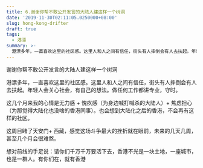 ```yaml
---
title: 6.谢谢你帮不敢公开发言的大陆人建这样一个树洞
date: '2019-11-30T02:11:05.0250000+08:00'
slug: hong-kong-drifter
draft: true
tags:
  - 港漂
summary: >-
  港漂多年，一直喜欢这里的社区感。这里人和人之间有信任，街头有人摔倒会有人去扶起。年轻人会关心社会，有自己的想法。做任何工作都讲专业，守时。
---
```

谢谢你帮不敢公开发言的大陆人建这样一个树洞

港漂多年，一直喜欢这里的社区感。这里人和人之间有信任，街头有人摔倒会有人去扶起。年轻人会关心社会，有自己的想法。做任何工作都讲专业，守时。

这几个月来我的心情是无力感 + 愧疚感（为身边喊打喊杀的大陆人）+ 焦虑担心（为那觉得大陆化也没啥的香港同事）。也会想到大陆化之后的香港，不会再有这样的社区。

这周目睹了天安门+ 西藏，感觉这场斗争最大的挫折就在眼前，未来的几天几周，甚至几个月会很难熬。

想对前线的手足说：请你们千万千万要活下去，香港不光是一块土地，一座城市，也是一群人。有你们在，就有香港
